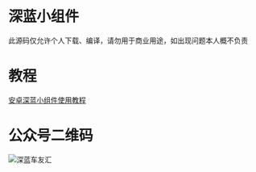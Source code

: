 # 深蓝小组件
此源码仅允许个人下载、编译，请勿用于商业用途，如出现问题本人概不负责

# 教程
[安卓深蓝小组件使用教程](https://docs.qq.com/doc/DZnZtWkp3aVRCSHFk)

# 公众号二维码
![深蓝车友汇](https://i.328888.xyz/2023/05/16/ViJdVc.jpeg)

